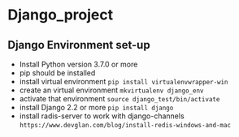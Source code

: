 # Django_project

## Django Environment set-up
* Install Python version 3.7.0 or more
* pip should be installed
* install virtual environment 
    ```pip install virtualenvwrapper-win```
* create an virtual environment
    ```mkvirtualenv django_env```
* activate that environment
    ```source django_test/bin/activate ```
* install Django 2.2 or more
    ```pip install django ```
* install radis-server to work with django-channels
```https://www.devglan.com/blog/install-redis-windows-and-mac```

